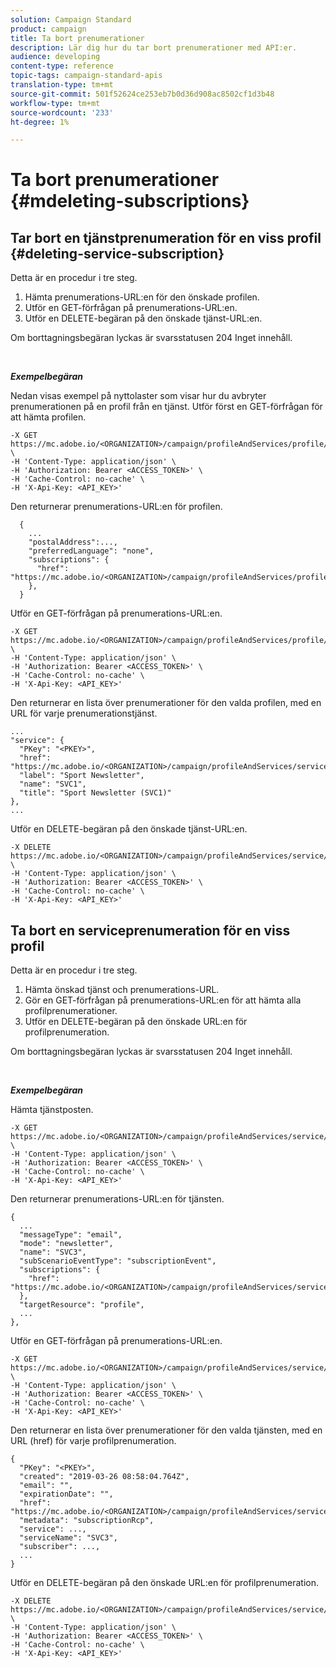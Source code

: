 ```yaml
---
solution: Campaign Standard
product: campaign
title: Ta bort prenumerationer
description: Lär dig hur du tar bort prenumerationer med API:er.
audience: developing
content-type: reference
topic-tags: campaign-standard-apis
translation-type: tm+mt
source-git-commit: 501f52624ce253eb7b0d36d908ac8502cf1d3b48
workflow-type: tm+mt
source-wordcount: '233'
ht-degree: 1%

---
```



# Ta bort prenumerationer {#mdeleting-subscriptions}

<!--NOTE TO WRITER: There are two duplicate headings that seem to have the same content. Delete one? Rename if different?-->

## Tar bort en tjänstprenumeration för en viss profil {#deleting-service-subscription}

Detta är en procedur i tre steg.

1. Hämta prenumerations-URL:en för den önskade profilen.
1. Utför en GET-förfrågan på prenumerations-URL:en.
1. Utför en DELETE-begäran på den önskade tjänst-URL:en.

Om borttagningsbegäran lyckas är svarsstatusen 204 Inget innehåll.

<br/>

***Exempelbegäran***

Nedan visas exempel på nyttolaster som visar hur du avbryter prenumerationen på en profil från en tjänst. Utför först en GET-förfrågan för att hämta profilen.

```
-X GET https://mc.adobe.io/<ORGANIZATION>/campaign/profileAndServices/profile/<PKEY> \
-H 'Content-Type: application/json' \
-H 'Authorization: Bearer <ACCESS_TOKEN>' \
-H 'Cache-Control: no-cache' \
-H 'X-Api-Key: <API_KEY>'
```

Den returnerar prenumerations-URL:en för profilen.

```
  {
    ...
    "postalAddress":...,
    "preferredLanguage": "none",
    "subscriptions": {
      "href": "https://mc.adobe.io/<ORGANIZATION>/campaign/profileAndServices/profile/<PKEY>/subscriptions/"
    },
  }
```

Utför en GET-förfrågan på prenumerations-URL:en.

```
-X GET https://mc.adobe.io/<ORGANIZATION>/campaign/profileAndServices/profile/<PKEY>/subscriptions \
-H 'Content-Type: application/json' \
-H 'Authorization: Bearer <ACCESS_TOKEN>' \
-H 'Cache-Control: no-cache' \
-H 'X-Api-Key: <API_KEY>'
```

Den returnerar en lista över prenumerationer för den valda profilen, med en URL för varje prenumerationstjänst.

```
...
"service": {
  "PKey": "<PKEY>",
  "href": "https://mc.adobe.io/<ORGANIZATION>/campaign/profileAndServices/service/<PKEY>",
  "label": "Sport Newsletter",
  "name": "SVC1",
  "title": "Sport Newsletter (SVC1)"
},
...
```

Utför en DELETE-begäran på den önskade tjänst-URL:en.

```
-X DELETE https://mc.adobe.io/<ORGANIZATION>/campaign/profileAndServices/service/<PKEY> \
-H 'Content-Type: application/json' \
-H 'Authorization: Bearer <ACCESS_TOKEN>' \
-H 'Cache-Control: no-cache' \
-H 'X-Api-Key: <API_KEY>'
```

<!-- + réponse -->

## Ta bort en serviceprenumeration för en viss profil

Detta är en procedur i tre steg.

1. Hämta önskad tjänst och prenumerations-URL.
1. Gör en GET-förfrågan på prenumerations-URL:en för att hämta alla profilprenumerationer.
1. Utför en DELETE-begäran på den önskade URL:en för profilprenumeration.

Om borttagningsbegäran lyckas är svarsstatusen 204 Inget innehåll.

<br/>

***Exempelbegäran***

Hämta tjänstposten.

```
-X GET https://mc.adobe.io/<ORGANIZATION>/campaign/profileAndServices/service/<PKEY> \
-H 'Content-Type: application/json' \
-H 'Authorization: Bearer <ACCESS_TOKEN>' \
-H 'Cache-Control: no-cache' \
-H 'X-Api-Key: <API_KEY>'
```

Den returnerar prenumerations-URL:en för tjänsten.

```
{
  ...
  "messageType": "email",
  "mode": "newsletter",
  "name": "SVC3",
  "subScenarioEventType": "subscriptionEvent",
  "subscriptions": {
    "href": "https://mc.adobe.io/<ORGANIZATION>/campaign/profileAndServices/service/<PKEY>/subscriptions/"
  },
  "targetResource": "profile",
  ...
},
```

Utför en GET-förfrågan på prenumerations-URL:en.

```
-X GET https://mc.adobe.io/<ORGANIZATION>/campaign/profileAndServices/service/<PKEY>/subscriptions \
-H 'Content-Type: application/json' \
-H 'Authorization: Bearer <ACCESS_TOKEN>' \
-H 'Cache-Control: no-cache' \
-H 'X-Api-Key: <API_KEY>'
```

Den returnerar en lista över prenumerationer för den valda tjänsten, med en URL (href) för varje profilprenumeration.

```
{
  "PKey": "<PKEY>",
  "created": "2019-03-26 08:58:04.764Z",
  "email": "",
  "expirationDate": "",
  "href": "https://mc.adobe.io/<ORGANIZATION>/campaign/profileAndServices/service/<PKEY>/subscriptions/<PKEY>",
  "metadata": "subscriptionRcp",
  "service": ...,
  "serviceName": "SVC3",
  "subscriber": ...,
  ...
}
```

Utför en DELETE-begäran på den önskade URL:en för profilprenumeration.

```
-X DELETE https://mc.adobe.io/<ORGANIZATION>/campaign/profileAndServices/service/<PKEY>/subscriptions/<PKEY> \
-H 'Content-Type: application/json' \
-H 'Authorization: Bearer <ACCESS_TOKEN>' \
-H 'Cache-Control: no-cache' \
-H 'X-Api-Key: <API_KEY>'
```

<!-- + réponse -->
